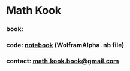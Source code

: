 
# Math Kook

<!--
<IMG ALIGN=CENTER SRC="math-kook-cover.jpg"> 
-->

### book: 
### code: <a href="math-kook.nb">notebook</a> (WolframAlpha .nb file)
### contact:  math.kook.book@gmail.com

